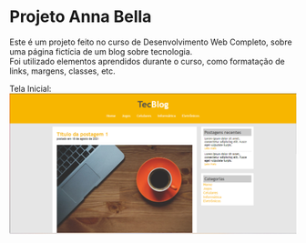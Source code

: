 # Projeto Anna Bella

Este é um projeto feito no curso de Desenvolvimento Web Completo, sobre uma página fictícia de um blog sobre tecnologia. <br>
Foi utilizado elementos aprendidos durante o curso, como formatação de links, margens, classes, etc.

Tela Inicial:
<img src="..\..\Prints Exemplos\tecblog_exemplo.png">